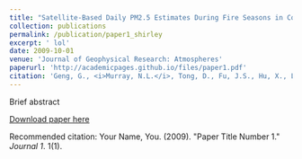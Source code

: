 ```yaml
---
title: "Satellite‐Based Daily PM2.5 Estimates During Fire Seasons in Colorado."
collection: publications
permalink: /publication/paper1_shirley
excerpt: ' lol'
date: 2009-10-01
venue: 'Journal of Geophysical Research: Atmospheres'
paperurl: 'http://academicpages.github.io/files/paper1.pdf'
citation: 'Geng, G., <i>Murray, N.L.</i>, Tong, D., Fu, J.S., Hu, X., Lee, P., Meng, X., Chang, H.H. and Liu, Y. (2018). &quot;Satellite‐Based Daily PM2.5 Estimates During Fire Seasons in Colorado.&quot; <i>Journal of Geophysical Research: Atmospheres</i>, 123(15).'
---
```

Brief abstract

[Download paper here](http://academicpages.github.io/files/paper1.pdf)

Recommended citation: Your Name, You. (2009). "Paper Title Number 1." <i>Journal 1</i>. 1(1).
